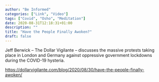 ```yaml
---
author: "Be Informed"
categories: ["Link", "Video"]
tags: ["Covid", "Osho", "Meditation"]
date: 2020-08-31T12:18:31+01:00
description: ""
title: "Have the People Finally Awoken?"
draft: false
---
```


Jeff Berwick – The Dollar Vigilante – discusses the massive protests taking place in London and Germany against oppressive government lockdowns during the COVID-19 hysteria.

https://dollarvigilante.com/blog/2020/08/30/have-the-people-finally-awoken/